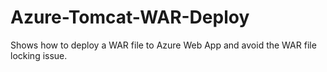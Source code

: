 # Azure-Tomcat-WAR-Deploy
Shows how to deploy a WAR file to Azure Web App and avoid the WAR file locking issue.

